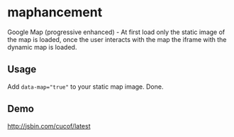 maphancement
============

Google Map (progressive enhanced) - At first load only the static image of the map is loaded, once the user interacts with the map the iframe with the dynamic map is loaded.

Usage
-------------
Add ```data-map="true"``` to your static map image. Done.

Demo
-------------
http://jsbin.com/cucof/latest
